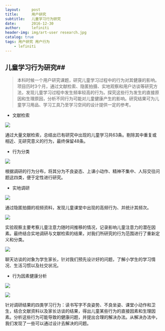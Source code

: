 ```yaml
---
layout:     post
title:      用户研究
subtitle:   儿童学习行为研究
date:       2016-12-30
author:     lefiniti
header-img: img/art-user research.jpg
catalog: true
tags: 用户研究 用户行为
    - lefiniti
---
```


## 儿童学习行为研究##

> 本科时候一个用户研究课题，研究儿童学习过程中的行为对其健康的影响。项目历时3个月，通过文献检索、隐匿拍摄、实地观察和用户访谈等研究方法，发现儿童学习过程中发生频率较高的行为。探究这些行为发生的直接原因和生理原因，分析不同行为可能对儿童健康产生的影响。研究结果可为儿童学习用品、学习工具乃至学习空间的设计提供一定的参考。

+ 文献检索

![](https://ws4.sinaimg.cn/large/0069RVTdgy1ftvol03at0j31kw0hvkjl.jpg)

通过大量文献检索，总结出已有研究中出现的儿童学习共63条。剔除其中重复或相近、无研究意义的行为，最终保留48条。

+ 行为分类

![](https://ws3.sinaimg.cn/large/0069RVTdgy1ftvoky8gkkj31kw0hvhdt.jpg)

根据调研的行为分布，将其分为不良姿态、上课小动作、精神不集中、人际交往问题这四类，便于定性进行研究。

+ 实地调研

![](https://ws3.sinaimg.cn/large/0069RVTdgy1ftvokwgqi4j31kw0hvkjl.jpg)

通过隐匿拍摄的视频资料，发现儿童课堂中出现的高频行为、并统计其频次。

![](https://ws1.sinaimg.cn/large/0069RVTdgy1ftvokura1pj31kw0hv7wh.jpg)

实验观察主要考察儿童注意力随时间推移的情况，记录影响儿童注意力的潜在因素。最终结合实地调研与文献检索的结果，对我们所研究的行为范围进行了重新定义和分类。

![](https://ws1.sinaimg.cn/large/0069RVTdgy1ftvoktkvuyj31kw0hvhc3.jpg)

聊天访谈的对象为学生家长，针对我们预先设计好的问题，了解小学生的学习情况、生活习惯以及社交状况。

+ 行为因素健康分析

![](https://ws1.sinaimg.cn/large/0069RVTdgy1ftvoks8p88j31kw0hve81.jpg)

![](https://ws3.sinaimg.cn/large/0069RVTdgy1ftvokqmws6j31kw0hvhcm.jpg)

针对调研结果的四类学习行为：读书写字不良姿势、不良坐姿、课堂小动作和卫生，结合文献资料以及家长访谈的结果，得出儿童某些行为的直接因素和生理因素。分析这些行为可能导致的健康问题，并提出合理的解决办法。从解决办法中，我们发现了一些可以通过设计去解决的问题。